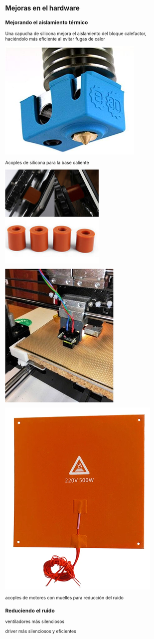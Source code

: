 ## Mejoras en el hardware

### Mejorando el aislamiento térmico

Una capucha de silicona mejora el aislamiento del bloque calefactor, haciéndolo más eficiente al evitar fugas de calor

![Capucha de siliciona](./images/silicon_hotend_.jpg)


Acoples de silicona para la base caliente

![](./images/s-l300.jpg)

![](./images/cork_hotbed.jpg)

![](./images/silicon_hotbed.png)

acoples de motores con muelles para reducción del ruido

### Reduciendo el ruido

ventiladores más silenciosos

driver más silenciosos y eficientes


